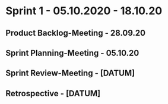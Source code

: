 # Sprint 1 - 05.10.2020 - 18.10.20

## Product Backlog-Meeting - 28.09.20

## Sprint Planning-Meeting - 05.10.20

## Sprint Review-Meeting - [DATUM]

## Retrospective - [DATUM]